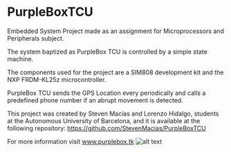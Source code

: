 # PurpleBoxTCU
Embedded System Project made as an assignment for Microprocessors and
Peripherals subject.

The system baptized as PurpleBox TCU is controlled by a simple state machine.

The components used for the project are a SIM808 development kit and
the NXP FRDM-KL25z microcontroller.

PurpleBox TCU sends the GPS Location every periodically  and calls a predefined
phone number if an abrupt movement is detected.
  
This project was created by Steven Macías and  Lorenzo Hidalgo,
students at the Autonomous University of Barcelona, and it is available at
the following repository: https://github.com/StevenMacias/PurpleBoxTCU
 
For more information visit www.purplebox.tk
![alt text](http://www.purplebox.tk/startbootstrap-creative-gh-pages/img/header.jpg)
 
